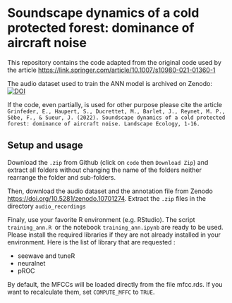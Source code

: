 # Soundscape dynamics of a cold protected forest: dominance of aircraft noise

This repository contains the code adapted from the original code used by the article https://link.springer.com/article/10.1007/s10980-021-01360-1

The audio dataset used to train the ANN model is archived on Zenodo: [![DOI](https://zenodo.org/badge/DOI/10.5281/zenodo.10701274.svg)](https://doi.org/10.5281/zenodo.10701274)

If the code, even partially, is used for other purpose please cite the article 
`Grinfeder, E., Haupert, S., Ducrettet, M., Barlet, J., Reynet, M. P., Sèbe, F., & Sueur, J. (2022). Soundscape dynamics of a cold protected forest: dominance of aircraft noise. Landscape Ecology, 1-16.`

## Setup and usage

Download the `.zip` from Github (click on `code` then `Download Zip`) and extract all folders without changing the name of the folders neither rearrange the folder and sub-folders.

Then, download the audio dataset and the annotation file from Zenodo https://doi.org/10.5281/zenodo.10701274. Extract the `.zip` files in the directory `audio_recordings`

Finaly, use your favorite R environment (e.g. RStudio). The script `training_ann.R `or the notebook `training_ann.ipynb` are ready to be used. Please install the required libraries if they are not already installed in your environment. Here is the list of library that are requested :
* seewave and tuneR
* neuralnet
* pROC

By default, the MFCCs will be loaded directly from the file mfcc.rds. If you want to recalculate them, set `COMPUTE_MFFC` to `TRUE`.
